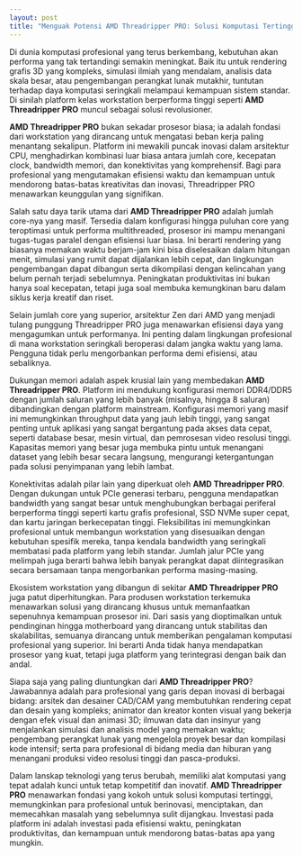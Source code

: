 ```yaml
---
layout: post
title: "Menguak Potensi AMD Threadripper PRO: Solusi Komputasi Tertinggi untuk Kebutuhan Profesional"
---
```


Di dunia komputasi profesional yang terus berkembang, kebutuhan akan performa yang tak tertandingi semakin meningkat. Baik itu untuk rendering grafis 3D yang kompleks, simulasi ilmiah yang mendalam, analisis data skala besar, atau pengembangan perangkat lunak mutakhir, tuntutan terhadap daya komputasi seringkali melampaui kemampuan sistem standar. Di sinilah platform kelas workstation berperforma tinggi seperti **AMD Threadripper PRO** muncul sebagai solusi revolusioner.

**AMD Threadripper PRO** bukan sekadar prosesor biasa; ia adalah fondasi dari workstation yang dirancang untuk mengatasi beban kerja paling menantang sekalipun. Platform ini mewakili puncak inovasi dalam arsitektur CPU, menghadirkan kombinasi luar biasa antara jumlah core, kecepatan clock, bandwidth memori, dan konektivitas yang komprehensif. Bagi para profesional yang mengutamakan efisiensi waktu dan kemampuan untuk mendorong batas-batas kreativitas dan inovasi, Threadripper PRO menawarkan keunggulan yang signifikan.

Salah satu daya tarik utama dari **AMD Threadripper PRO** adalah jumlah core-nya yang masif. Tersedia dalam konfigurasi hingga puluhan core yang teroptimasi untuk performa multithreaded, prosesor ini mampu menangani tugas-tugas paralel dengan efisiensi luar biasa. Ini berarti rendering yang biasanya memakan waktu berjam-jam kini bisa diselesaikan dalam hitungan menit, simulasi yang rumit dapat dijalankan lebih cepat, dan lingkungan pengembangan dapat dibangun serta dikompilasi dengan kelincahan yang belum pernah terjadi sebelumnya. Peningkatan produktivitas ini bukan hanya soal kecepatan, tetapi juga soal membuka kemungkinan baru dalam siklus kerja kreatif dan riset.

Selain jumlah core yang superior, arsitektur Zen dari AMD yang menjadi tulang punggung Threadripper PRO juga menawarkan efisiensi daya yang mengagumkan untuk performanya. Ini penting dalam lingkungan profesional di mana workstation seringkali beroperasi dalam jangka waktu yang lama. Pengguna tidak perlu mengorbankan performa demi efisiensi, atau sebaliknya.

Dukungan memori adalah aspek krusial lain yang membedakan **AMD Threadripper PRO**. Platform ini mendukung konfigurasi memori DDR4/DDR5 dengan jumlah saluran yang lebih banyak (misalnya, hingga 8 saluran) dibandingkan dengan platform mainstream. Konfigurasi memori yang masif ini memungkinkan throughput data yang jauh lebih tinggi, yang sangat penting untuk aplikasi yang sangat bergantung pada akses data cepat, seperti database besar, mesin virtual, dan pemrosesan video resolusi tinggi. Kapasitas memori yang besar juga membuka pintu untuk menangani dataset yang lebih besar secara langsung, mengurangi ketergantungan pada solusi penyimpanan yang lebih lambat.

Konektivitas adalah pilar lain yang diperkuat oleh **AMD Threadripper PRO**. Dengan dukungan untuk PCIe generasi terbaru, pengguna mendapatkan bandwidth yang sangat besar untuk menghubungkan berbagai periferal berperforma tinggi seperti kartu grafis profesional, SSD NVMe super cepat, dan kartu jaringan berkecepatan tinggi. Fleksibilitas ini memungkinkan profesional untuk membangun workstation yang disesuaikan dengan kebutuhan spesifik mereka, tanpa kendala bandwidth yang seringkali membatasi pada platform yang lebih standar. Jumlah jalur PCIe yang melimpah juga berarti bahwa lebih banyak perangkat dapat diintegrasikan secara bersamaan tanpa mengorbankan performa masing-masing.

Ekosistem workstation yang dibangun di sekitar **AMD Threadripper PRO** juga patut diperhitungkan. Para produsen workstation terkemuka menawarkan solusi yang dirancang khusus untuk memanfaatkan sepenuhnya kemampuan prosesor ini. Dari sasis yang dioptimalkan untuk pendinginan hingga motherboard yang dirancang untuk stabilitas dan skalabilitas, semuanya dirancang untuk memberikan pengalaman komputasi profesional yang superior. Ini berarti Anda tidak hanya mendapatkan prosesor yang kuat, tetapi juga platform yang terintegrasi dengan baik dan andal.

Siapa saja yang paling diuntungkan dari **AMD Threadripper PRO**? Jawabannya adalah para profesional yang garis depan inovasi di berbagai bidang: arsitek dan desainer CAD/CAM yang membutuhkan rendering cepat dan desain yang kompleks; animator dan kreator konten visual yang bekerja dengan efek visual dan animasi 3D; ilmuwan data dan insinyur yang menjalankan simulasi dan analisis model yang memakan waktu; pengembang perangkat lunak yang mengelola proyek besar dan kompilasi kode intensif; serta para profesional di bidang media dan hiburan yang menangani produksi video resolusi tinggi dan pasca-produksi.

Dalam lanskap teknologi yang terus berubah, memiliki alat komputasi yang tepat adalah kunci untuk tetap kompetitif dan inovatif. **AMD Threadripper PRO** menawarkan fondasi yang kokoh untuk solusi komputasi tertinggi, memungkinkan para profesional untuk berinovasi, menciptakan, dan memecahkan masalah yang sebelumnya sulit dijangkau. Investasi pada platform ini adalah investasi pada efisiensi waktu, peningkatan produktivitas, dan kemampuan untuk mendorong batas-batas apa yang mungkin.
